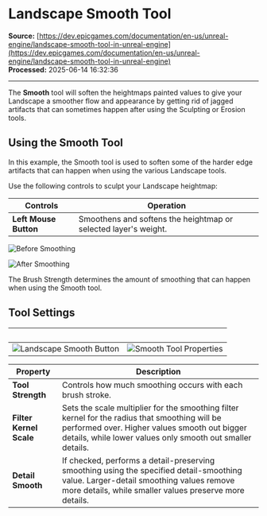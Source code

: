 # Landscape Smooth Tool

**Source:** [https://dev.epicgames.com/documentation/en-us/unreal-engine/landscape-smooth-tool-in-unreal-engine](https://dev.epicgames.com/documentation/en-us/unreal-engine/landscape-smooth-tool-in-unreal-engine)  
**Processed:** 2025-06-14 16:32:36

---

The **Smooth** tool will soften the heightmaps painted values to give your Landscape a smoother flow and appearance by getting rid of jagged artifacts that can sometimes happen after using the Sculpting or Erosion tools.

## Using the Smooth Tool

In this example, the Smooth tool is used to soften some of the harder edge artifacts that can happen when using the various Landscape tools.

Use the following controls to sculpt your Landscape heightmap:

| **Controls** | **Operation** |
| --- | --- |
| **Left Mouse Button** | Smoothens and softens the heightmap or selected layer's weight. |

![Before Smoothing](https://d1iv7db44yhgxn.cloudfront.net/documentation/images/41c71c1a-58e9-4288-94c9-d248b88b3109/01-before-smoothing.png "Before Smoothing")

![After Smoothing](https://d1iv7db44yhgxn.cloudfront.net/documentation/images/58b09cba-9614-4542-8994-8923f8d2d68a/02-after-smoothing.png "After Smoothing")

The Brush Strength determines the amount of smoothing that can happen when using the Smooth tool.

## Tool Settings

|   |   |
| --- | --- |
| ![Landscape Smooth Button](https://d1iv7db44yhgxn.cloudfront.net/documentation/images/93efcb82-d8ac-4d15-bc51-a1cfee0c3449/03-landscape-smooth-button.png "Landscape Smooth Button") | ![Smooth Tool Properties](https://d1iv7db44yhgxn.cloudfront.net/documentation/images/7b4f3130-4f08-4833-8f63-aae8cf3c3316/04-smooth-tool-properties.png "Smooth Tool Properties") |

| **Property** | **Description** |
| --- | --- |
| **Tool Strength** | Controls how much smoothing occurs with each brush stroke. |
| **Filter Kernel Scale** | Sets the scale multiplier for the smoothing filter kernel for the radius that smoothing will be performed over. Higher values smooth out bigger details, while lower values only smooth out smaller details. |
| **Detail Smooth** | If checked, performs a detail-preserving smoothing using the specified detail-smoothing value. Larger-detail smoothing values remove more details, while smaller values preserve more details. |